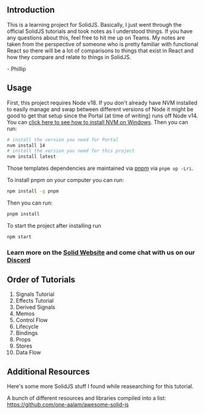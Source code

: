 ## Introduction

This is a learning project for SolidJS. Basically, I just went through the official SolidJS tutorials and took notes as I understood things. If you have any questions about this, feel free to hit me up on Teams. My notes are taken from the perspective of someone who is pretty familiar with functional React so there will be a lot of comparisons to things that exist in React and how they compare and relate to things in SolidJS.

\- Phillip

## Usage

First, this project requires Node v18. If you don't already have NVM installed to easily manage and swap between different versions of Node it might be good to get that setup since the Portal (at time of writing) runs off Node v14. You can [click here to see how to install NVM on Windows](https://github.com/coreybutler/nvm-windows). Then you can run:

```bash
# install the version you need for Portal
nvm install 14
# install the version you need for this project
nvm install latest
```

Those templates dependencies are maintained via [pnpm](https://pnpm.io) via `pnpm up -Lri`.

To install pnpm on your computer you can run:

```bash
npm install -g pnpm
```
Then you can run:

```bash
pnpm install
```
To start the project after installing run

```bash
npm start
```

### Learn more on the [Solid Website](https://solidjs.com) and come chat with us on our [Discord](https://discord.com/invite/solidjs)

## Order of Tutorials

1. Signals Tutorial
2. Effects Tutorial
3. Derived Signals
4. Memos
5. Control Flow
6. Lifecycle
7. Bindings
8. Props
9. Stores
10. Data Flow

## Additional Resources

Here's some more SolidJS stuff I found while reasearching for this tutorial.

A bunch of different resources and libraries compiled into a list:
https://github.com/one-aalam/awesome-solid-js
